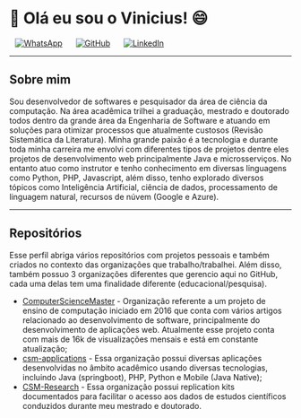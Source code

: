 # 👋 Olá eu sou o Vinicius! 😄

<p align="left">
  <a href="https://wa.me/5516991000062" target="_blank" style="margin: 0 10px; display: inline-block;">
    <img src="https://img.shields.io/badge/-WhatsApp-25D366?style=for-the-badge&logo=WhatsApp&logoColor=white" alt="WhatsApp" />
  </a>
  <a href="https://github.com/Gaban03" target="_blank" style="margin: 0 10px; display: inline-block;">
    <img src="https://img.shields.io/badge/-GitHub-000?style=for-the-badge&logo=GitHub&logoColor=white" alt="GitHub" />
  </a>
  <a href="https://www.linkedin.com/in/vinicius-gaban/" target="_blank" style="margin: 0 10px; display: inline-block;">
    <img src="https://img.shields.io/badge/-LinkedIn-0077B5?style=for-the-badge&logo=LinkedIn&logoColor=white" alt="LinkedIn" />
  </a>
</p>

---

## Sobre mim

Sou desenvolvedor de softwares e pesquisador da área de ciência da computação. Na área acadêmica trilhei a graduação, mestrado e doutorado todos dentro da grande área da Engenharia de Software e atuando em soluções para otimizar processos que atualmente custosos (Revisão Sistemática da Literatura). Minha grande paixão é a tecnologia e durante toda minha carreira me envolvi com diferentes tipos de projetos dentre eles projetos de desenvolvimento web principalmente Java e microsserviços. No entanto atuo como instrutor e tenho conhecimento em diversas linguagens como Python, PHP, Javascript, além disso, tenho explorado diversos tópicos como Inteligência Artificial, ciência de dados, processamento de linguagem natural, recursos de núvem (Google e Azure).

---

## Repositórios

Esse perfil abriga vários repositórios com projetos pessoais e também criados no contexto das organizações que trabalho/trabalhei. Além disso, também possuo 3 organizações diferentes que gerencio aqui no GitHub, cada uma delas tem uma finalidade diferente (educacional/pesquisa).

- [ComputerScienceMaster](https://github.com/ComputerScienceMaster) - Organização referente a um projeto de ensino de computação iniciado em 2016 que conta com vários artigos relacionado ao desenvolvimento de software, principalmente do desenvolvimento de aplicações web. Atualmente esse projeto conta com mais de 16k de visualizações mensais e está em constante atualização;
- [csm-applications](https://github.com/csm-applications) - Essa organização possui diversas aplicações desenvolvidas no âmbito acadêmico usando diversas tecnologias, incluindo Java (springboot), PHP, Python e Mobile (Java Native);
- [CSM-Research](https://github.com/CSM-Research) - Essa organização possui replication kits documentados para facilitar o acesso aos dados de estudos científicos conduzidos durante meu mestrado e doutorado.
